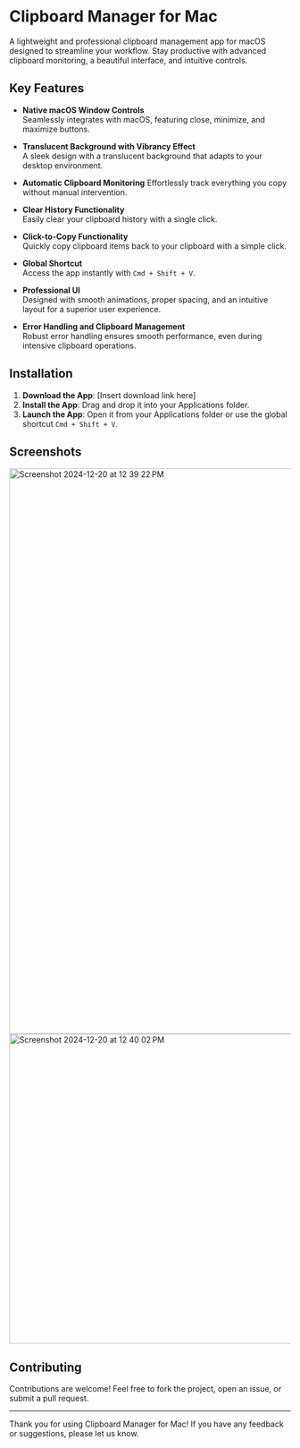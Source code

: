 # Clipboard Manager for Mac

A lightweight and professional clipboard management app for macOS designed to streamline your workflow. Stay productive with advanced clipboard monitoring, a beautiful interface, and intuitive controls.

## Key Features

- **Native macOS Window Controls**  
  Seamlessly integrates with macOS, featuring close, minimize, and maximize buttons.

- **Translucent Background with Vibrancy Effect**  
  A sleek design with a translucent background that adapts to your desktop environment.

- **Automatic Clipboard Monitoring**
  Effortlessly track everything you copy without manual intervention.

- **Clear History Functionality**  
  Easily clear your clipboard history with a single click.

- **Click-to-Copy Functionality**  
  Quickly copy clipboard items back to your clipboard with a simple click.

- **Global Shortcut**  
  Access the app instantly with `Cmd + Shift + V`.

- **Professional UI**  
  Designed with smooth animations, proper spacing, and an intuitive layout for a superior user experience.

- **Error Handling and Clipboard Management**  
  Robust error handling ensures smooth performance, even during intensive clipboard operations.

## Installation

1. **Download the App**: [Insert download link here]
2. **Install the App**: Drag and drop it into your Applications folder.
3. **Launch the App**: Open it from your Applications folder or use the global shortcut `Cmd + Shift + V`.

## Screenshots
  <img width="1011" alt="Screenshot 2024-12-20 at 12 39 22 PM" src="https://github.com/user-attachments/assets/938a5797-af1f-41b5-8aa4-dd6872847910" />
<img width="554" alt="Screenshot 2024-12-20 at 12 40 02 PM" src="https://github.com/user-attachments/assets/a1735e38-39e9-4a6f-a991-601270bd3230" />



## Contributing

Contributions are welcome! Feel free to fork the project, open an issue, or submit a pull request.

---

Thank you for using Clipboard Manager for Mac! If you have any feedback or suggestions, please let us know.
